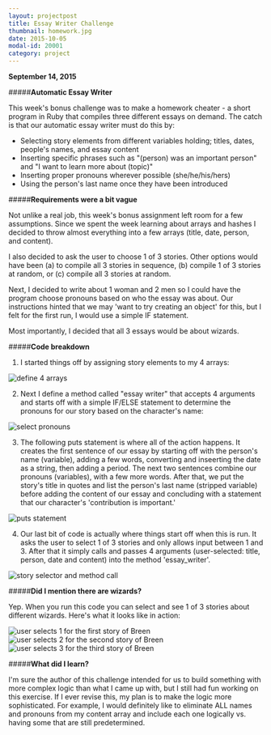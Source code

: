```yaml
---
layout: projectpost
title: Essay Writer Challenge
thumbnail: homework.jpg
date: 2015-10-05
modal-id: 20001
category: project
---
```


**September 14, 2015**


#####**Automatic Essay Writer**


This week's bonus challenge was to make a homework cheater - a short program in Ruby that compiles three different essays on demand. The catch is that our automatic essay writer must do this by:

<ul>
<li>Selecting story elements from different variables holding; titles, dates, people's names, and essay content</li>
<li>Inserting specific phrases such as "(person) was an important person" and "I want to learn more about (topic)"</li>
<li>Inserting proper pronouns wherever possible (she/he/his/hers)</li>
<li>Using the person's last name once they have been introduced</li>
</ul>

#####**Requirements were a bit vague**

Not unlike a real job, this week's bonus assignment left room for a few assumptions. Since we spent the week learning about arrays and hashes I decided to throw almost everything into a few arrays (title, date, person, and content).

I also decided to ask the user to choose 1 of 3 stories. Other options would have been (a) to compile all 3 stories in sequence, (b) compile 1 of 3 stories at random, or (c) compile all 3 stories at random.

Next, I decided to write about 1 woman and 2 men so I could have the program choose pronouns based on who the essay was about. Our instructions hinted that we may 'want to try creating an object' for this, but I felt for the first run, I would use a simple IF statement.

Most importantly, I decided that all 3 essays would be about wizards.

#####**Code breakdown**

1. I started things off by assigning story elements to my 4 arrays:

<img src="{{site.baseurl}}/projects/images/breen-arrays.png" alt="define 4 arrays">

2. Next I define a method called "essay writer" that accepts 4 arguments and starts off with a simple IF/ELSE statement to determine the pronouns for our story based on the character's name:

<img src="{{site.baseurl}}/projects/images/breen-pronouns.png" alt="select pronouns">

3. The following <span>puts</span> statement is where all of the action happens. It creates the first sentence of our essay by starting off with the person's name (variable), adding a few words, converting and inseerting the date as a string, then adding a period. The next two sentences combine our pronouns (variables), with a few more words. After that, we put the story's title in quotes and list the person's last name (stripped variable) before adding the content of our essay and concluding with a statement that our character's 'contribution is important.'

<img src="{{site.baseurl}}/projects/images/breen-puts.png" alt="puts statement">

4. Our last bit of code is actually where things start off when this is run. It asks the user to select 1 of 3 stories and only allows input between 1 and 3. After that it simply calls and passes 4 arguments (user-selected: title, person, date and content) into the method 'essay_writer'.

<img src="{{site.baseurl}}/projects/images/breen-method-call.png" alt="story selector and method call">

#####**Did I mention there are wizards?**

Yep. When you run this code you can select and see 1 of 3 stories about different wizards. Here's what it looks like in action:

<img src="{{site.baseurl}}/projects/images/breen-story1.png" alt="user selects 1 for the first story of Breen">

<img src="{{site.baseurl}}/projects/images/breen-story2.png" alt="user selects 2 for the second story of Breen">

<img src="{{site.baseurl}}/projects/images/breen-story3.png" alt="user selects 3 for the third story of Breen">

#####**What did I learn?**

I'm sure the author of this challenge intended for us to build something with more complex logic than what I came up with, but I still had fun working on this exercise. If I ever revise this, my plan is to make the logic more sophisticated. For example, I would definitely like to eliminate ALL names and pronouns from my content array and include each one logically vs. having some that are still predetermined.